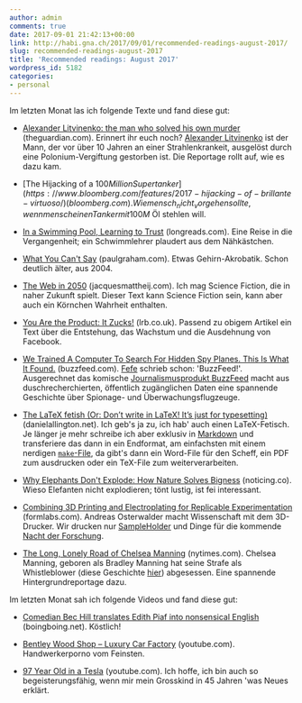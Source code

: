 ```yaml
---
author: admin
comments: true
date: 2017-09-01 21:42:13+00:00
link: http://habi.gna.ch/2017/09/01/recommended-readings-august-2017/
slug: recommended-readings-august-2017
title: 'Recommended readings: August 2017'
wordpress_id: 5182
categories:
- personal
---
```


Im letzten Monat las ich folgende Texte und fand diese gut:





  * [Alexander Litvinenko: the man who solved his own murder](https://www.theguardian.com/world/2016/jan/19/alexander-litvinenko-the-man-who-solved-his-own-murder) (theguardian.com). Erinnert ihr euch noch? [Alexander Litvinenko](https://de.wikipedia.org/wiki/Alexander_Walterowitsch_Litwinenko) ist der Mann, der vor über 10 Jahren an einer Strahlenkrankeit, ausgelöst durch eine Polonium-Vergiftung gestorben ist. Die Reportage rollt auf, wie es dazu kam.


  * [The Hijacking of a $100 Million Supertanker](https://www.bloomberg.com/features/2017-hijacking-of-brillante-virtuoso/) (bloomberg.com). Wie mensch _nicht_ vorgehen sollte, wenn mensch einen Tanker mit 100 M$ Öl stehlen will.


  * [In a Swimming Pool, Learning to Trust](https://longreads.com/2017/08/21/in-a-swimming-pool-learning-to-trust/) (longreads.com). Eine Reise in die Vergangenheit; ein Schwimmlehrer plaudert aus dem Nähkästchen.


  * [What You Can't Say](http://www.paulgraham.com/say.html) (paulgraham.com). Etwas Gehirn-Akrobatik. Schon deutlich älter, aus 2004.


  * [The Web in 2050](https://jacquesmattheij.com/the-web-in-2050) (jacquesmattheij.com). Ich mag Science Fiction, die in naher Zukunft spielt. Dieser Text kann Science Fiction sein, kann aber auch ein Körnchen Wahrheit enthalten.


  * [You Are the Product: It Zucks!](https://www.lrb.co.uk/v39/n16/john-lanchester/you-are-the-product) (lrb.co.uk). Passend zu obigem Artikel ein Text über die Entstehung, das Wachstum und die Ausdehnung von Facebook.


  * [We Trained A Computer To Search For Hidden Spy Planes. This Is What It Found.](https://www.buzzfeed.com/peteraldhous/hidden-spy-planes) (buzzfeed.com). [Fefe](https://blog.fefe.de/?ts=a774d01d) schrieb schon: 'BuzzFeed!'. Ausgerechnet das komische [Journalismusprodukt BuzzFeed](https://de.wikipedia.org/wiki/BuzzFeed) macht aus duschrecherchierten, öffentlich zugänglichen Daten eine spannende Geschichte über Spionage- und Überwachungsflugzeuge.


  * [The LaTeX fetish (Or: Don’t write in LaTeX! It’s just for typesetting)](http://www.danielallington.net/2016/09/the-latex-fetish/) (danielallington.net). Ich geb's ja zu, ich hab' auch einen LaTeX-Fetisch. Je länger je mehr schreibe ich aber exklusiv in [Markdown](https://de.wikipedia.org/wiki/Markdown) und transferiere das dann in ein Endformat, am einfachsten mit einem nerdigen [`make`-File](https://gist.github.com/habi/33ac11302444dd13cfe93c220ecf5cbd), da gibt's dann ein Word-File für den Scheff, ein PDF zum ausdrucken oder ein TeX-File zum weiterverarbeiten.


  * [Why Elephants Don't Explode: How Nature Solves Bigness](http://noticing.co/on-size-and-metabolism/) (noticing.co). Wieso Elefanten nicht explodieren; tönt lustig, ist fei interessant.


  * [Combining 3D Printing and Electroplating for Replicable Experimentation](https://formlabs.com/blog/combining-3D-printing-and-electroplating-for-replicable-experimentation/) (formlabs.com). Andreas Osterwalder macht Wissenschaft mit dem 3D-Drucker. Wir drucken nur [SampleHolder](https://github.com/habi/openscad) und Dinge für die kommende [Nacht der Forschung](http://ndfprogramm.unibe.ch/veranstaltungen.php?ort=1&kinder=2&zeit=16&themen=2&format=1).


  * [The Long, Lonely Road of Chelsea Manning](https://www.nytimes.com/2017/06/12/magazine/the-long-lonely-road-of-chelsea-manning.html) (nytimes.com). Chelsea Manning, geboren als Bradley Manning hat seine Strafe als Whistleblower (diese Geschichte [hier](https://en.wikipedia.org/wiki/Iraq_War_documents_leak)) abgesessen. Eine spannende Hintergrundreportage dazu.



Im letzten Monat sah ich folgende Videos und fand diese gut:



  * [Comedian Bec Hill translates Edith Piaf into nonsensical English](https://boingboing.net/2017/07/24/comedian-bec-hill-translates-e.html) (boingboing.net). Köstlich!


  * [Bentley Wood Shop – Luxury Car Factory](https://www.youtube.com/watch?v=SB8dAqwGDsg) (youtube.com). Handwerkerporno vom Feinsten.


  * [97 Year Old in a Tesla](https://www.youtube.com/watch?v=t6Nw6xp0NfM) (youtube.com). Ich hoffe, ich bin auch so begeisterungsfähig, wenn mir mein Grosskind in 45 Jahren 'was Neues erklärt.


